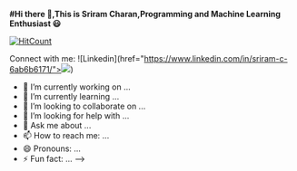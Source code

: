 **#Hi there 👋,This is Sriram Charan,Programming and Machine Learning Enthusiast :smiley:**

[![HitCount](http://hits.dwyl.com/Sri8910/Sri8910.svg)](http://hits.dwyl.com/Sri8910/Sri8910)


Connect with me:
![Linkedin](href="https://www.linkedin.com/in/sriram-c-6ab6b6171/"><img src="file:///C:/Users/God/Downloads/linkedin.svg?&style=for-the-badge&logo=Linkedin"/>)

- 🔭 I’m currently working on ...
- 🌱 I’m currently learning ...
- 👯 I’m looking to collaborate on ...
- 🤔 I’m looking for help with ...
- 💬 Ask me about ...
- 📫 How to reach me: ...
- 😄 Pronouns: ...
- ⚡ Fun fact: ...
-->
